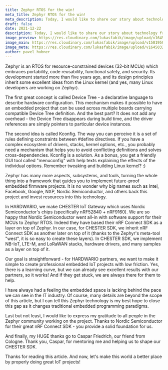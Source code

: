 ```yaml
---
title: Zephyr RTOS for the win!
meta_title: Zephyr RTOS for the win!
meta_description: Today, I would like to share our story about technology from the world of embedded programming. So many people are still unaware of this, and I think it is revolutionary in many aspects - its name is Zephyr.
draft: false
date: 2021-12-22
description: Today, I would like to share our story about technology from the world of embedded programming. So many people are still unaware of this, and I think it is revolutionary in many aspects - its name is Zephyr.
image_preview: https://res.cloudinary.com/lukasfabik/image/upload/v1645036472/blog/2021-12-22-zephyr-rtos.en/zephyr.png
image_main: https://res.cloudinary.com/lukasfabik/image/upload/v1581950249/blog/wide_placeholder.jpg
image_meta: https://res.cloudinary.com/lukasfabik/image/upload/v1645032483/blog/2022-02-16-eman-invest-in-hardwario/eman_small.jpg
author: pavel_hubner
---
```


Zephyr is an RTOS for resource-constrained devices (32-bit MCUs) which embraces portability, code reusability, functional safety, and security. Its development started more than five years ago, and its design principles inherit some excellent ideas from the Linux kernel (and yes, many Linux developers are working on Zephyr).

The first great concept is called Device Tree - a declarative language to describe hardware configuration. This mechanism makes it possible to have an embedded project that can be used across multiple boards carrying compatible Device Tree definition. And the best part? It does not add any overhead - the Device Tree disappears during build time, and the driver references are simply pointers to particular device instances.

The second idea is called Kconfig. The way you can perceive it is a set of rules defining constraints between #define directives. If you have a complex ecosystem of drivers, stacks, kernel options, etc., you probably need a mechanism that helps you to avoid conflicting definitions and solves cross-dependencies. Kconfig is a solution. As a bonus, you get a friendly GUI tool called "menuconfig" with help texts explaining the effects of the individual options. Remember tweaking and building Linux kernel? :)

Zephyr has many more aspects, subsystems, and tools, turning the whole thing into a framework that guides you to implement future-proof embedded firmware projects. It is no wonder why big names such as Intel, Facebook, Google, NXP, Nordic Semiconductor, and others back this project and invest resources into this technology.

In HARDWARIO, we make CHESTER IoT Gateway which uses Nordic Semiconductor's chips (specifically nRF52840 + nRF9160). We are so happy that Nordic Semiconductor went all-in with software support for their MCUs to Zephyr RTOS. Indeed they have based their nRF Connect SDK as a layer on top of Zephyr. In our case, for CHESTER SDK, we inherit nRF Connect SDK as another later on top of it (thanks to the Zephyr's meta-tool "west", it is so easy to create these layers). In CHESTER SDK, we implement NB-IoT, LTE-M, and LoRaWAN stacks, hardware drivers, and many samples as a layer on top of it.

Our goal is straightforward - for HARDWARIO partners, we want to make it simple to create professional embedded IoT projects with low friction. Yes, there is a learning curve, but we can already see excellent results with our partners, so it works! And if they get stuck, we are always there for them to help.

I have always had a feeling the embedded space is lacking behind the pace we can see in the IT industry. Of course, many details are beyond the scope of this article, but I can tell this Zephyr technology is my best hope to close this gap as it changes traditional embedded programming paradigms.

Last but not least, I would like to express my gratitude to all people in the Zephyr community working on the project. Thanks to Nordic Semiconductor for their great nRF Connect SDK - you provide a solid foundation for us.

And finally, my HUGE thanks go to Caspar Friedrich, our friend from Cologne. Thank you, Caspar, for mentoring me and helping us to shape our CHESTER SDK.

Thanks for reading this article. And now, let's make this world a better place by properly doing great IoT projects!
